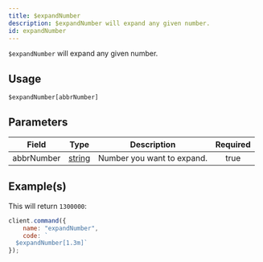 ```yaml
---
title: $expandNumber
description: $expandNumber will expand any given number.
id: expandNumber
---
```


`$expandNumber` will expand any given number.

## Usage

```aoi
$expandNumber[abbrNumber]
```

## Parameters

| Field      | Type                                                                                              | Description                | Required |
| ---------- | ------------------------------------------------------------------------------------------------- | -------------------------- | :------: |
| abbrNumber | [string](https://developer.mozilla.org/en-US/docs/Web/JavaScript/Reference/Global_Objects/String) | Number you want to expand. |   true   |

## Example(s)

This will return `1300000`:

```javascript
client.command({
    name: "expandNumber",
    code: `
  $expandNumber[1.3m]`
});
```
